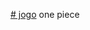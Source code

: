 <a href="file:///tmp/guest-mktesj/%C3%81rea%20de%20Trabalho/expoceep2ano-main/jogo.html"># jogo</a>
one piece
